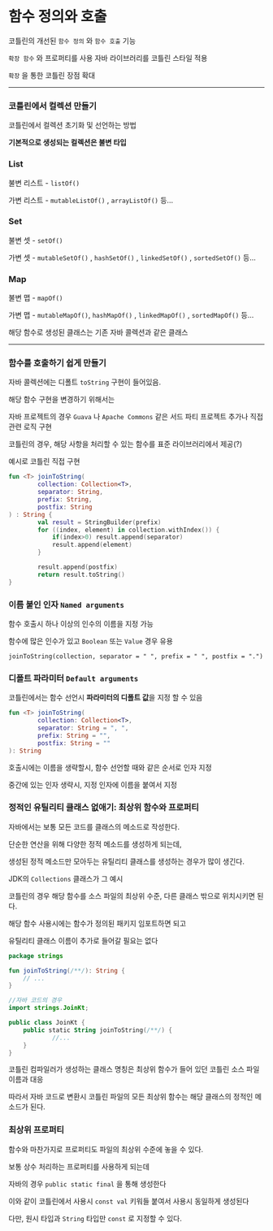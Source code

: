 # 함수 정의와 호출
코틀린의 개선된 `함수 정의` 와 `함수 호출` 기능

`확장 함수` 와 프로퍼티를 사용 자바 라이브러리를 코틀린 스타일 적용

`확장` 을 통한 코틀린 장점 확대

---

### 코틀린에서 컬렉션 만들기

코틀린에서 컬렉션 초기화 및 선언하는 방법

**기본적으로 생성되는 컬렉션은 불변 타입**

### List

불변 리스트 - `listOf()`

가변 리스트 - `mutableListOf()` , `arrayListOf()` 등...

### Set

불변 셋 - `setOf()`

가변 셋 - `mutableSetOf()` , `hashSetOf()` , `linkedSetOf()` , `sortedSetOf()`  등...

### Map

불변 맵 - `mapOf()`

가변 맵 - `mutableMapOf()`, `hashMapOf()` , `linkedMapOf()` , `sortedMapOf()` 등...

해당 함수로 생성된 클래스는 기존 자바 콜렉션과 같은 클래스

---
### 함수를 호출하기 쉽게 만들기

자바 콜렉션에는 디폴트 `toString` 구현이 들어있음.

해당 함수 구현을  변경하기 위해서는

자바 프로젝트의 경우 `Guava` 나 `Apache Commons` 같은 서드 파티 프로젝트 추가나 직접 관련 로직 구현

코틀린의 경우, 해당 사항을 처리할 수 있는 함수를 표준 라이브러리에서 제공(?)

예시로 코틀린 직접 구현

```kotlin
fun <T> joinToString(
		collection: Collection<T>,
		separator: String,
		prefix: String,
		postfix: String
) : String {
		val result = StringBuilder(prefix)
		for ((index, element) in collection.withIndex()) {
			if(index>0) result.append(separator)
			result.append(element)
		}

		result.append(postfix)
		return result.toString()
}
```

### 이름 붙인 인자 `Named arguments`

함수 호출시 하나 이상의 인수의 이름을 지정 가능

함수에 많은 인수가 있고 `Boolean` 또는 `Value` 경우 유용

`joinToString(collection, separator = " ", prefix = " ", postfix = ".")`

### 디폴트 파라미터 `Default arguments`

코틀린에서는 함수 선언시 **파라미터의 디폴트 값**을 지정 할 수 있음

```kotlin
fun <T> joinToString(
		collection: Collection<T>,
		separator: String = ", ",
		prefix: String = "",
		postfix: String = ""
): String
```

호출시에는 이름을 생략할시, 함수 선언할 때와 같은 순서로 인자 지정

중간에 있는 인자 생략시, 지정 인자에 이름을 붙여서 지정
### 정적인 유틸리티 클래스 없애기: 최상위 함수와 프로퍼티

자바에서는 보통 모든 코드를 클래스의 메소드로 작성한다.

단순한 연산을 위해 다양한 정적 메소드를 생성하게 되는데,

생성된 정적 메소드만 모아두는 유틸리티 클래스를 생성하는 경우가 많이 생긴다.

JDK의 `Collections` 클래스가 그 예시

코틀린의 경우 해당 함수를 소스 파일의 최상위 수준, 다른 클래스 밖으로 위치시키면 된다.

해당 함수 사용시에는 함수가 정의된 패키지 임포트하면 되고

유틸리티 클래스 이름이 추가로 들어갈 필요는 없다

```kotlin
package strings

fun joinToString(/**/): String {
	// ...
}
```

```kotlin
//자바 코드의 경우
import strings.JoinKt;

public class JoinKt {
	public static String joinToString(/**/) { 
			//...
	}
}
```

코틀린 컴파일러가 생성하는 클래스 명칭은 최상위 함수가 들어 있던 코틀린 소스 파일 이름과 대응

따라서 자바 코드로 변환시 코틀린 파일의 모든 최상위 함수는 해당 클래스의 정적인 메소드가 된다.

### 최상위 프로퍼티

함수와 마찬가지로 프로퍼티도 파일의 최상위 수준에 놓을 수 있다.

보통 상수 처리하는 프로퍼티를 사용하게 되는데

자바의 경우 `public static final` 을 통해 생성한다

이와 같이 코틀린에서 사용시 `const val` 키워들 붙여서 사용시 동일하게 생성된다

다만, 원시 타입과 `String` 타입만 `const` 로 지정할 수 있다.